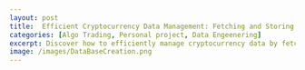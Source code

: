 ```yaml
---
layout: post
title:  Efficient Cryptocurrency Data Management: Fetching and Storing Binance Data with HDF5
categories: [Algo Trading, Personal project, Data Engeenering] 
excerpt: Discover how to efficiently manage cryptocurrency data by fetching and storing Binance candlestick data using HDF5. This guide provides a step-by-step approach to organizing large datasets for research or analysis, offering practical insights into handling high-frequency crypto data with ease. 
image: /images/DataBaseCreation.png
---
```

